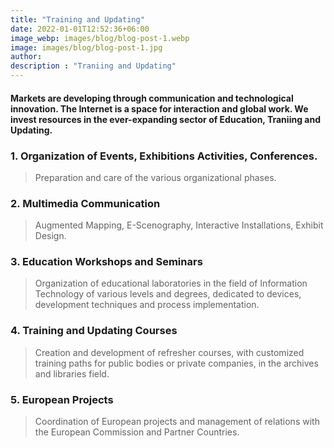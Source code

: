 ```yaml
---
title: "Training and Updating"
date: 2022-01-01T12:52:36+06:00
image_webp: images/blog/blog-post-1.webp
image: images/blog/blog-post-1.jpg
author:
description : "Traniing and Updating"
---
```


#### Markets are developing through communication and technological innovation. The Internet is a space for interaction and global work. We invest resources in the ever-expanding sector of Education, Traniing and Updating.

### 1. Organization of Events, Exhibitions Activities, Conferences.

> Preparation and care of the various organizational phases.

### 2. Multimedia Communication
 
> Augmented Mapping, E-Scenography, Interactive Installations, Exhibit Design.

### 3. Education Workshops and Seminars

> Organization of educational laboratories in the field of Information Technology of various levels and degrees, dedicated to devices, development techniques and process implementation.

### 4. Training and Updating Courses

> Creation and development of refresher courses, with customized training paths for public bodies or private companies, in the archives and libraries field.

### 5. European Projects

> Coordination of European projects and management of relations with the European Commission and Partner Countries.

